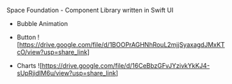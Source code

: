 Space Foundation - Component Library written in Swift UI

- Bubble Animation
  <picture>
  <source media="(prefers-color-scheme: light)" srcset="https://drive.google.com/file/d/1NvCTpf1YhEmtA2-UysKK7CWRulA7KSie/view?usp=share_link">
</picture>


- Button
![https://drive.google.com/file/d/1BOOPrAGHNhRouL2mjjSyaxagdJMxKTcO/view?usp=share_link]

- Charts
  ![https://drive.google.com/file/d/16CeBbzGFvJYzivkYkKJ4-sUpRjidIM6u/view?usp=share_link]

  
